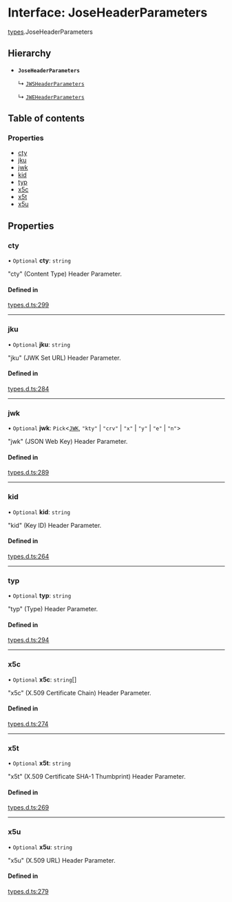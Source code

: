 # Interface: JoseHeaderParameters

[types](../modules/types.md).JoseHeaderParameters

## Hierarchy

- **`JoseHeaderParameters`**

  ↳ [`JWSHeaderParameters`](types.JWSHeaderParameters.md)

  ↳ [`JWEHeaderParameters`](types.JWEHeaderParameters.md)

## Table of contents

### Properties

- [cty](types.JoseHeaderParameters.md#cty)
- [jku](types.JoseHeaderParameters.md#jku)
- [jwk](types.JoseHeaderParameters.md#jwk)
- [kid](types.JoseHeaderParameters.md#kid)
- [typ](types.JoseHeaderParameters.md#typ)
- [x5c](types.JoseHeaderParameters.md#x5c)
- [x5t](types.JoseHeaderParameters.md#x5t)
- [x5u](types.JoseHeaderParameters.md#x5u)

## Properties

### cty

• `Optional` **cty**: `string`

"cty" (Content Type) Header Parameter.

#### Defined in

[types.d.ts:299](https://github.com/panva/jose/blob/v3.18.0/src/types.d.ts#L299)

___

### jku

• `Optional` **jku**: `string`

"jku" (JWK Set URL) Header Parameter.

#### Defined in

[types.d.ts:284](https://github.com/panva/jose/blob/v3.18.0/src/types.d.ts#L284)

___

### jwk

• `Optional` **jwk**: `Pick`<[`JWK`](types.JWK.md), ``"kty"`` \| ``"crv"`` \| ``"x"`` \| ``"y"`` \| ``"e"`` \| ``"n"``\>

"jwk" (JSON Web Key) Header Parameter.

#### Defined in

[types.d.ts:289](https://github.com/panva/jose/blob/v3.18.0/src/types.d.ts#L289)

___

### kid

• `Optional` **kid**: `string`

"kid" (Key ID) Header Parameter.

#### Defined in

[types.d.ts:264](https://github.com/panva/jose/blob/v3.18.0/src/types.d.ts#L264)

___

### typ

• `Optional` **typ**: `string`

"typ" (Type) Header Parameter.

#### Defined in

[types.d.ts:294](https://github.com/panva/jose/blob/v3.18.0/src/types.d.ts#L294)

___

### x5c

• `Optional` **x5c**: `string`[]

"x5c" (X.509 Certificate Chain) Header Parameter.

#### Defined in

[types.d.ts:274](https://github.com/panva/jose/blob/v3.18.0/src/types.d.ts#L274)

___

### x5t

• `Optional` **x5t**: `string`

"x5t" (X.509 Certificate SHA-1 Thumbprint) Header Parameter.

#### Defined in

[types.d.ts:269](https://github.com/panva/jose/blob/v3.18.0/src/types.d.ts#L269)

___

### x5u

• `Optional` **x5u**: `string`

"x5u" (X.509 URL) Header Parameter.

#### Defined in

[types.d.ts:279](https://github.com/panva/jose/blob/v3.18.0/src/types.d.ts#L279)
